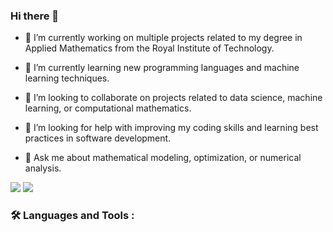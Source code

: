 ### Hi there 👋

- 🔭 I’m currently working on multiple projects related to my degree in Applied Mathematics from the Royal Institute of Technology.

- 🌱 I’m currently learning new programming languages and machine learning techniques.

- 👯 I’m looking to collaborate on projects related to data science, machine learning, or computational mathematics.

- 🤔  I’m looking for help with improving my coding skills and learning best practices in software development.

- 💬 Ask me about mathematical modeling, optimization, or numerical analysis.

<img src="https://github-readme-stats.vercel.app/api?username=fluntin&show_icons=true&theme=dark"/>

<img src="https://github-readme-stats.vercel.app/api/top-langs?username=fluntin&layout=compact"/>

### :hammer_and_wrench: Languages and Tools :
